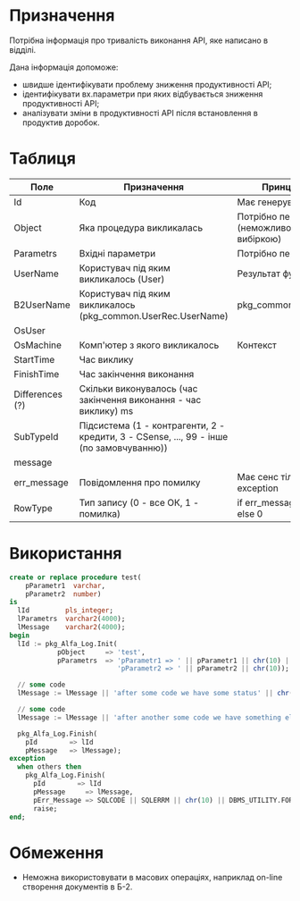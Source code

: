 # Призначення

Потрібна інформація про тривалість виконання АРІ, яке написано в відділі.

Дана інформація допоможе:
- швидше ідентифікувати проблему зниження продуктивності АРІ;
- ідентифікувати вх.параметри при яких відбувається зниження продуктивності АРІ;
- аналізувати зміни в продуктивності АРІ після встановлення в продуктив доробок.

# Таблиця
| Поле          | Призначення   |  Принцип отримання |
| ------------- | ------------- | ------------------------- |
| Id            | Код           | Має генеруватись sequence |
| Object        | Яка процедура викликалась | Потрібно передавати процедурі (неможливо отримати вибіркою) |
| Parametrs     | Вхідні параметри | Потрібно передавати процедурі |
| UserName      | Користувач під яким викликалось (User) | Результат функції User |
| B2UserName    | Користувач під яким викликалось (pkg_common.UserRec.UserName) | pkg_common.UserRec.UserName |
| OsUser        | | |
| OsMachine     | Комп'ютер з якого викликалось | Контекст |
| StartTime     | Час виклику | |
| FinishTime    | Час закінчення виконання | |
| Differences (?)  | Скільки виконувалось (час закінчення виконання - час виклику) ms | |
| SubTypeId     | Підсистема (1 - контрагенти, 2 - кредити, 3 - CSense, ..., 99 - інше (по замовчуванню))| | 
| message       |  | |
| err_message   | Повідомлення про помилку | Має сенс тільки в блоці exception |
| RowType       | Тип запису (0 - все ОК, 1 - помилка) | if err_message is not null then 1 else 0 |

# Використання

``` sql
create or replace procedure test(
    pParametr1  varchar,
    pParametr2  number)
is
  lId         pls_integer;
  lParametrs  varchar2(4000);
  lMessage    varchar2(4000);
begin
  lId := pkg_Alfa_Log.Init(
            pObject     => 'test',
            pParametrs  => 'pParametr1 => ' || pParametr1 || chr(10) ||
                           'pParametr2 => ' || pParametr2 || chr(10));

  // some code
  lMessage := lMessage || 'after some code we have some status' || chr(10);

  // some code
  lMessage := lMessage || 'after another some code we have something else' || chr(10);

  pkg_Alfa_Log.Finish(
    pId        => lId
    pMessage   => lMessage);
exception
  when others then
    pkg_Alfa_Log.Finish(
      pId        => lId
      pMessage     => lMessage,
      pErr_Message => SQLCODE || SQLERRM || chr(10) || DBMS_UTILITY.FORMAT_ERROR_BACKTRACE);
      raise;
end;
```

# Обмеження

- Неможна використовувати в масових операціях, наприклад on-line створення документів в Б-2.